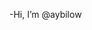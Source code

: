 -Hi, I’m @aybilow

<!---
aybilow/aybilow is a ✨ special ✨ repository because its `README.md` (this file) appears on your GitHub profile.
You can click the Preview link to take a look at your changes.
--->
